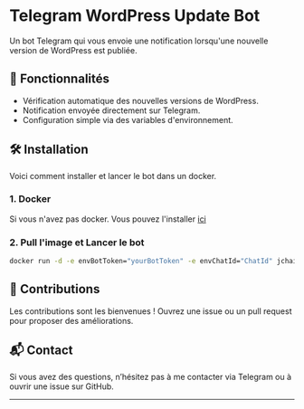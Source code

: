 # Telegram WordPress Update Bot

Un bot Telegram qui vous envoie une notification lorsqu'une nouvelle version de WordPress est publiée.

## 🚀 Fonctionnalités

- Vérification automatique des nouvelles versions de WordPress.
- Notification envoyée directement sur Telegram.
- Configuration simple via des variables d'environnement.

## 🛠️ Installation

Voici comment installer et lancer le bot dans un docker.

### 1. Docker

Si vous n'avez pas docker.
Vous pouvez l'installer [ici](https://docs.docker.com/get-started/get-docker/)

### 2. Pull l'image et Lancer le bot
```bash
docker run -d -e envBotToken="yourBotToken" -e envChatId="ChatId" jchaipas/wordpresstelegrambot:latest
```

## 🤝 Contributions
Les contributions sont les bienvenues ! Ouvrez une issue ou un pull request pour proposer des améliorations.

## 📬 Contact
Si vous avez des questions, n’hésitez pas à me contacter via Telegram ou à ouvrir une issue sur GitHub.

---